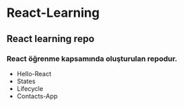 # React-Learning
 
## React learning repo

### React öğrenme kapsamında oluşturulan repodur.

- Hello-React
- States
- Lifecycle
- Contacts-App